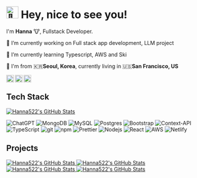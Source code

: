 <h1><img src="https://fonts.gstatic.com/s/e/notoemoji/latest/1f44b/512.gif" alt="👋" width="32" height="32"> Hey, nice to see you!</h1>
<div align="left" width="50%">
  <p>I'm <b>Hanna</b> 🐮, Fullstack Developer.</p>
  <p>🔭 I’m currently working on Full stack app development, LLM project</p>
  <p>🌱 I’m currently learning Typescript, AWS and Ski</p>
  <p>📍 I'm from 🇰🇷<b>Seoul, Korea</b>, currently living in 🇺🇸<b>San Francisco, US</b></p>  
</div>

<p>
  <a href='https://www.linkedin.com/in/hgk22/'><img align='left' alt="linkedin" src="https://skillicons.dev/icons?i=linkedin&theme=dark" height='20px'/></a>
  <a href='https://instagram.com/hg.y00/'><img align='left' alt="instagram" src="https://skillicons.dev/icons?i=instagram&theme=dark" height='20px'/></a>
  <a href='mailto:hangyeolkim522@gmail.com'><img align='left' alt="gmail" src="https://skillicons.dev/icons?i=gmail&theme=dark" height='20px'/></a> 
</p>
<br />

<h2>Tech Stack</h2>
<div>
  <a href="https://github.com/hanna522/github-readme-stats" target="_blank">
    <img src="https://github-readme-stats.vercel.app/api/top-langs/?username=hanna522&theme=radical&layout=compact" alt="Hanna522's GitHub Stats">
  </a>
  <p>
    <img alt="ChatGPT" src="https://img.shields.io/badge/chatGPT-74aa9c?style=for-the-badge&logo=openai&logoColor=white" />
    <img alt="MongoDB" src="https://img.shields.io/badge/MongoDB-%234ea94b.svg?style=for-the-badge&logo=mongodb&logoColor=white" />
    <img alt="MySQL" src="https://img.shields.io/badge/mysql-4479A1.svg?style=for-the-badge&logo=mysql&logoColor=white" />
    <img alt="Postgres" src="https://img.shields.io/badge/postgres-%23316192.svg?style=for-the-badge&logo=postgresql&logoColor=white" />
    <img alt="Bootstrap" src="https://img.shields.io/badge/bootstrap-%238511FA.svg?style=for-the-badge&logo=bootstrap&logoColor=white" />
    <img alt="Context-API" src="https://img.shields.io/badge/Context--Api-000000?style=for-the-badge&logo=react" />
    <img alt="TypeScript" src="https://img.shields.io/badge/-TypeScript-007ACC?style=for-the-badge&logo=typescript&logoColor=white" />
    <img alt="git" src="https://img.shields.io/badge/-Git-F05032?style=for-the-badge&logo=git&logoColor=white" />
    <img alt="npm" src="https://img.shields.io/badge/-NPM-CB3837?style=for-the-badge&logo=npm&logoColor=white" />
    <img alt="Prettier" src="https://img.shields.io/badge/-Prettier-F7B93E?style=for-the-badge&logo=prettier&logoColor=white" />
    <img alt="Nodejs" src="https://img.shields.io/badge/-Nodejs-43853d?style=for-the-badge&logo=Node.js&logoColor=white" />
    <img alt="React" src="https://img.shields.io/badge/react-%2320232a.svg?style=for-the-badge&logo=react&logoColor=%2361DAFB" />
    <img alt="AWS" src="https://img.shields.io/badge/AWS-%23FF9900.svg?style=for-the-badge&logo=amazon-aws&logoColor=white" />
    <img alt="Netlify" src="https://img.shields.io/badge/netlify-%23000000.svg?style=for-the-badge&logo=netlify&logoColor=#00C7B7" />
  </p>
</div>

<h2>Projects</h2>
<div>
  <a href="https://github.com/hanna522/github-readme-stats" target="_blank">
    <img src="https://github-readme-stats.vercel.app/api/pin/?username=hanna522&repo=openai-project&theme=radical&layout=compact" alt="Hanna522's GitHub Stats">
  </a>
  <a href="https://github.com/hanna522/github-readme-stats" target="_blank">
    <img src="https://github-readme-stats.vercel.app/api/pin/?username=hanna522&repo=tea-shop-website&theme=radical&layout=compact" alt="Hanna522's GitHub Stats">
  </a>
  <a href="https://github.com/hanna522/github-readme-stats" target="_blank">
    <img src="https://github-readme-stats.vercel.app/api/pin/?username=hanna522&repo=evolution-simulator&theme=radical&layout=compact" alt="Hanna522's GitHub Stats">
  </a>
  <a href="https://github.com/hanna522/github-readme-stats" target="_blank">
    <img src="https://github-readme-stats.vercel.app/api/pin/?username=hanna522&repo=digital-marketing&theme=radical&layout=compact" alt="Hanna522's GitHub Stats">
  </a>
</div>
